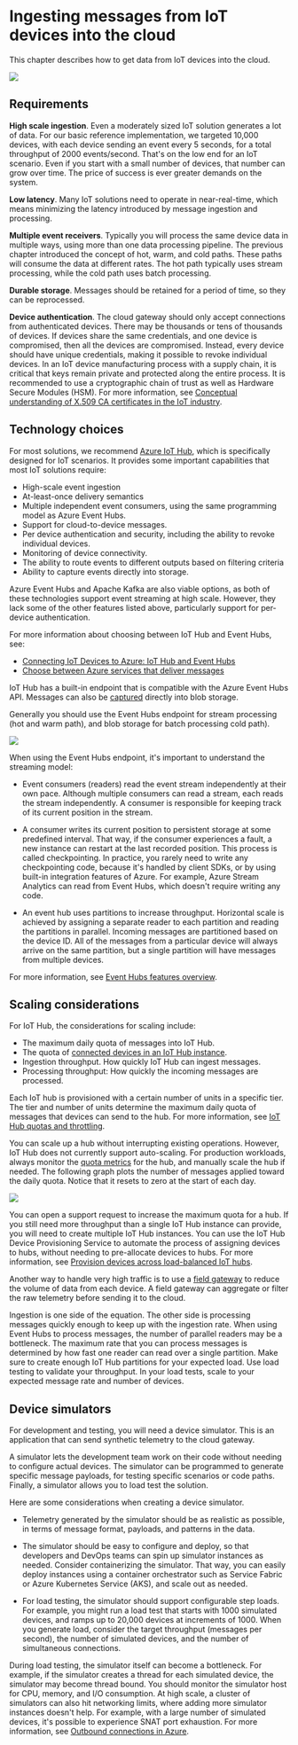 # Ingesting messages from IoT devices into the cloud

This chapter describes how to get data from IoT devices into the cloud.

![](./_images/event-ingestion.png)


## Requirements 

**High scale ingestion**. Even a moderately sized IoT solution generates a lot of data. For our basic reference implementation, we targeted 10,000 devices, with each device sending an event every 5 seconds, for a total throughput of 2000 events/second. That's on the low end for an IoT scenario. Even if you start with a small number of devices, that number can grow over time. The price of success is ever greater demands on the system.

**Low latency**. Many IoT solutions need to operate in near-real-time, which means minimizing the latency introduced by message ingestion and processing.

**Multiple event receivers**. Typically you will process the same device data in multiple ways, using more than one data processing pipeline. The previous chapter introduced the concept of hot, warm, and cold paths. These paths will consume the data at different rates. The hot path typically uses stream processing, while the cold path uses batch processing.

**Durable storage**. Messages should be retained for a period of time, so they can be reprocessed. 

**Device authentication**. The cloud gateway should only accept connections from authenticated devices. There may be thousands or tens of thousands of devices. If devices share the same credentials, and one device is compromised, then all the devices are compromised. Instead, every device should have unique credentials, making it possible to revoke individual devices. In an IoT device manufacturing process with a supply chain, it is critical that keys remain private and protected along the entire process. It is recommended to use a cryptographic chain of trust as well as Hardware Secure Modules (HSM). For more information, see [Conceptual understanding of X.509 CA certificates in the IoT industry](https://docs.microsoft.com/en-us/azure/iot-hub/iot-hub-x509ca-concept).

## Technology choices

For most solutions, we recommend [Azure IoT Hub](https://docs.microsoft.com/en-us/azure/iot-hub/about-iot-hub), which is specifically designed for IoT scenarios. It provides some important capabilities that most IoT solutions require:

- High-scale event ingestion
- At-least-once delivery semantics
- Multiple independent event consumers, using the same programming model as Azure Event Hubs. 
- Support for cloud-to-device messages.
- Per device authentication and security, including the ability to revoke individual devices.
- Monitoring of device connectivity.
- The ability to route events to different outputs based on filtering criteria
- Ability to capture events directly into storage.

Azure Event Hubs and Apache Kafka are also viable options, as both of these technologies support event streaming at high scale. However, they lack some of the other features listed above, particularly support for per-device authentication. 

For more information about choosing between IoT Hub and Event Hubs, see:

- [Connecting IoT Devices to Azure: IoT Hub and Event Hubs](https://docs.microsoft.com/en-us/azure/iot-hub/iot-hub-compare-event-hubs)
- [Choose between Azure services that deliver messages](https://docs.microsoft.com/en-us/azure/event-grid/compare-messaging-services)

IoT Hub has a built-in endpoint that is compatible with the Azure Event Hubs API. Messages can also be [captured](https://docs.microsoft.com/en-us/azure/iot-hub/iot-hub-devguide-messages-read-custom) directly into blob storage.

Generally you should use the Event Hubs endpoint for stream processing (hot and warm path), and blob storage for batch processing cold path).

![](./_images/iot-hub-routing.png)

When using the Event Hubs endpoint, it's important to understand the streaming model: 

- Event consumers (readers) read the event stream independently at their own pace. Although multiple consumers can read a stream, each reads the stream independently. A consumer is responsible for keeping track of its current position in the stream.

- A consumer writes its current position to persistent storage at some predefined interval. That way, if the consumer experiences a fault, a new instance can restart at the last recorded position. This process is called checkpointing. In practice, you rarely need to write any checkpointing code, because it's handled by client SDKs, or by using built-in integration features of Azure. For example, Azure Stream Analytics can read from Event Hubs, which doesn't require writing any code.

- An event hub uses partitions to increase throughput. Horizontal scale is achieved by assigning a separate reader to each partition and reading the partitions in parallel. Incoming messages are partitioned based on the device ID. All of the messages from a particular device will always arrive on the same partition, but a single partition will have messages from multiple devices.

For more information, see [Event Hubs features overview](https://docs.microsoft.com/en-us/azure/event-hubs/event-hubs-features).

## Scaling considerations

For IoT Hub, the considerations for scaling include:

- The maximum daily quota of messages into IoT Hub.
- The quota of [connected devices in an IoT Hub instance](https://docs.microsoft.com/en-us/azure/iot-hub/iot-hub-devguide-quotas-throttling#other-limits).
- Ingestion throughput. How quickly IoT Hub can ingest messages.
- Processing throughput: How quickly the incoming messages are processed.

Each IoT hub is provisioned with a certain number of units in a specific tier. The tier and number of units determine the maximum daily quota of messages that devices can send to the hub. For more information, see [IoT Hub quotas and throttling](https://docs.microsoft.com/en-us/azure/iot-hub/iot-hub-devguide-quotas-throttling). 

You can scale up a hub without interrupting existing operations. However, IoT Hub does not currently support auto-scaling. For production workloads, always monitor the [quota metrics](https://docs.microsoft.com/en-us/rest/api/iothub/iothubresource/getquotametrics) for the hub, and manually scale the hub if needed. The following graph plots the number of messages applied toward the daily quota. Notice that it resets to zero at the start of each day. 

![](./_images/iot-hub-quota.png)

You can open a support request to increase the maximum quota for a hub. If you still need more throughput than a single IoT Hub instance can provide, you will need to create multiple IoT Hub instances. You can use the IoT Hub Device Provisioning Service to automate the process of assigning devices to hubs, without needing to pre-allocate devices to hubs. For more information, see [Provision devices across load-balanced IoT hubs](https://docs.microsoft.com/en-us/azure/iot-dps/tutorial-provision-multiple-hubs). 

Another way to handle very high traffic is to use a [field gateway](./field-gateways.md) to reduce the volume of data from each device. A field gateway can aggregate or filter the raw telemetry before sending it to the cloud. 

Ingestion is one side of the equation. The other side is processing messages quickly enough to keep up with the ingestion rate. When using Event Hubs to process messages, the number of parallel readers may be a bottleneck. The maximum rate that you can process messages is determined by how fast one reader can read over a single partition. Make sure to create enough IoT Hub partitions for your expected load. Use load testing to validate your throughput. In your load tests, scale to your expected message rate and number of devices.

## Device simulators

For development and testing, you will need a device simulator. This is an application that can send synthetic telemetry to the cloud gateway.

A simulator lets the development team work on their code without needing to configure actual devices. The simulator can be programmed to generate specific message payloads, for testing specific scenarios or code paths. Finally, a simulator allows you to load test the solution. 

Here are some considerations when creating a device simulator. 

- Telemetry generated by the simulator should be as realistic as possible, in terms of message format, payloads, and patterns in the data. 

- The simulator should be easy to configure and deploy, so that developers and DevOps teams can spin up simulator instances as needed. Consider containerizing the simulator. That way, you can easily deploy instances using a container orchestrator such as Service Fabric or Azure Kubernetes Service (AKS), and scale out as needed.

- For load testing, the simulator should support configurable step loads. For example, you might run a load test that starts with 1000 simulated devices, and ramps up to 20,000 devices at increments of 1000. When you generate load, consider the target throughput (messages per second), the number of simulated devices, and the number of simultaneous connections.

During load testing, the simulator itself can become a bottleneck. For example, if the simulator creates a thread for each simulated device, the simulator may become thread bound. You should monitor the simulator host for CPU, memory, and I/O consumption. At high scale, a cluster of simulators can also hit networking limits, where adding more simulator instances doesn't help. For example, with a large number of simulated devices, it's possible to experience SNAT port exhaustion. For more information, see [Outbound connections in Azure](https://docs.microsoft.com/en-us/azure/load-balancer/load-balancer-outbound-connections).

